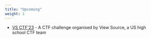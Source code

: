 ```yaml
---
title: "Upcoming"
weight: 1
---
```


- [VS CTF'23](https://ctftime.org/team/175828) - A CTF challenge organised by View Source, a US high school CTF team
